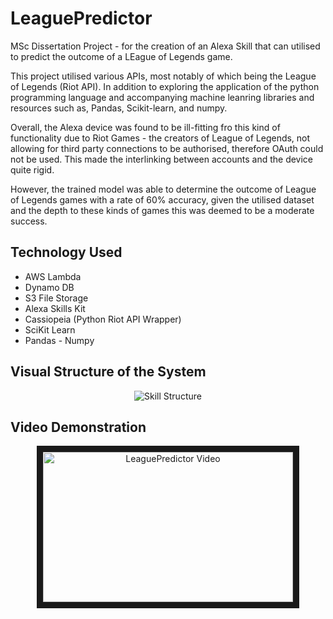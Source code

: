 # LeaguePredictor
MSc Dissertation Project - for the creation of an Alexa Skill that can utilised to predict the outcome of a LEague of Legends game. 

This project utilised various APIs, most notably of which being the League of Legends (Riot API). In addition to exploring the application of the python programming language and accompanying machine leanring libraries and resources such as, Pandas, Scikit-learn, and numpy.

Overall, the Alexa device was found to be ill-fitting fro this kind of functionality due to Riot Games - the creators of League of Legends, not allowing for third party connections to be authorised, therefore OAuth could not be used. This made the interlinking between accounts and the device quite rigid. 

However, the trained model was able to determine the outcome of League of Legends games with a rate of 60% accuracy, given the utilised dataset and the depth to these kinds of games this was deemed to be a moderate success. 

## Technology Used
- AWS Lambda
- Dynamo DB
- S3 File Storage
- Alexa Skills Kit
- Cassiopeia (Python Riot API Wrapper)
- SciKit Learn
- Pandas - Numpy

## Visual Structure of the System

<p align="center"><img src="https://i.imgur.com/NGHtWrv.png" 
alt="Skill Structure"/></p>

## Video Demonstration

<p align="center">
  <a href="https://drive.google.com/file/d/1lpM9OnSK7DZSgdNf4pfEG3dmH_QnI38a/view?usp=sharing" target="_blank" title="LeaguePredictor">
    <img src="https://i.imgur.com/IovIoQh.png" alt="LeaguePredictor Video" width="400" height="240" border="10"/>
  </a>
</p>
